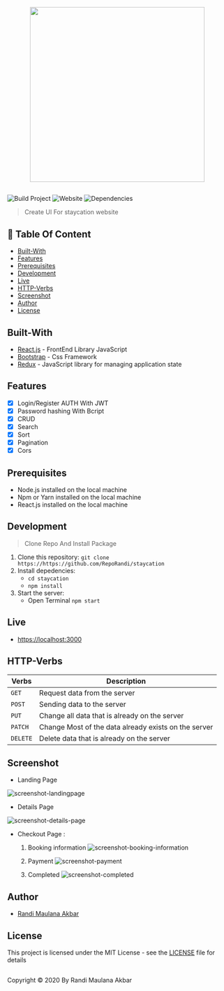 <p align="center">
  <img width="400" src="https://user-images.githubusercontent.com/63716330/90742698-b8008f80-e2f9-11ea-973f-a6e153b6614a.png">
</p>

##

![Build Project](https://github.com/vuejs-id/blog/workflows/Build%20Project/badge.svg) ![Website](https://img.shields.io/website?url=https%3A%2F%2Fblog.vuejs.id%2F) ![Dependencies](https://img.shields.io/david/vuejs-id/blog.svg)

> Create UI For staycation website

## :memo: Table Of Content

- [Built-With](https://github.com/RepoRandi/staycation#Built-With)
- [Features](https://github.com/RepoRandi/staycation#Features)
- [Prerequisites](https://github.com/RepoRandi/staycation#Prerequisites)
- [Development](https://github.com/RepoRandi/staycation#Development)
- [Live](https://github.com/RepoRandi/staycation#Live)
- [HTTP-Verbs](https://github.com/RepoRandi/staycation#HTTP-Verbs)
- [Screenshot](https://github.com/RepoRandi/staycation#Screenshot)
- [Author](https://github.com/RepoRandi/staycation#Author)
- [License](https://github.com/RepoRandi/staycation#License)

## Built-With

- [React.js](http://reactjs.org/) - FrontEnd Library JavaScript
- [Bootstrap](https://getbootstrap.com/) - Css Framework
- [Redux](https://redux.js.org/) - JavaScript library for managing application state

## Features

- [x] Login/Register AUTH With JWT
- [x] Password hashing With Bcript
- [x] CRUD
- [x] Search
- [x] Sort
- [x] Pagination
- [x] Cors

## Prerequisites

- Node.js installed on the local machine
- Npm or Yarn installed on the local machine
- React.js installed on the local machine

## Development

> Clone Repo And Install Package

1. Clone this repository:
   `git clone https://https://github.com/RepoRandi/staycation`
2. Install depedencies:
   - `cd staycation`
   - `npm install`
3. Start the server:
   - Open Terminal `npm start`

## Live

- [https://localhost:3000](https://localhost:3000)

## HTTP-Verbs

| Verbs    | Description                                          |
| -------- | ---------------------------------------------------- |
| `GET`    | Request data from the server                         |
| `POST`   | Sending data to the server                           |
| `PUT`    | Change all data that is already on the server        |
| `PATCH`  | Change Most of the data already exists on the server |
| `DELETE` | Delete data that is already on the server            |

## Screenshot

- Landing Page

![screenshot-landingpage](https://user-images.githubusercontent.com/63716330/90948555-3b40f300-e46a-11ea-95d2-75aabd81faa7.png)

- Details Page

![screenshot-details-page](https://user-images.githubusercontent.com/63716330/90948679-43e5f900-e46b-11ea-9434-f2bce6bba37b.png)

- Checkout Page :

  1. Booking information
![screenshot-booking-information](https://user-images.githubusercontent.com/63716330/90948722-dbe3e280-e46b-11ea-880a-a0fa6de3c0f4.png)

  2. Payment
![screenshot-payment](https://user-images.githubusercontent.com/63716330/90948742-1ea5ba80-e46c-11ea-860b-96ca6e676d56.png)

  3. Completed
![screenshot-completed](https://user-images.githubusercontent.com/63716330/90948815-c4592980-e46c-11ea-9602-76a8fb127577.png)

## Author

- [Randi Maulana Akbar](https://www.linkedin.com/in/randi-maulana-akbar/)

## License

This project is licensed under the MIT License - see the [LICENSE](https://github.com/RepoRandi/staycation/blob/master/LICENSE) file for details

##

Copyright © 2020 By Randi Maulana Akbar
